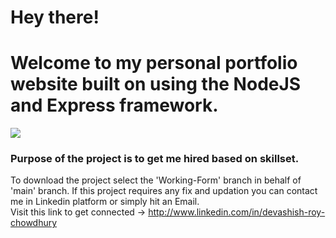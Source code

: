 <link rel="stylesheet" href="https://cdnjs.cloudflare.com/ajax/libs/font-awesome/6.4.2/css/all.min.css">

# Hey there!
# Welcome to my personal portfolio website built on using the NodeJS and Express framework.
<img src="https://media.web.userguiding.com/uploads/2023/05/31070015/how-to-create-welcome-page-1-1536x728.jpg">

### Purpose of the project is to get me hired based on skillset.
To download the project select the 'Working-Form' branch in behalf of 'main' branch.
If this project requires any fix and updation you can contact me in Linkedin platform or simply hit an Email. <br>
Visit this link to get connected -> http://www.linkedin.com/in/devashish-roy-chowdhury


